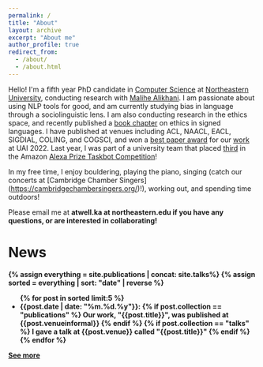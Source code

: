 ```yaml
---
permalink: /
title: "About"
layout: archive
excerpt: "About me"
author_profile: true
redirect_from: 
  - /about/
  - /about.html
---
```



Hello! I'm a fifth year PhD candidate in [Computer Science](https://www.khoury.northeastern.edu/) at [Northeastern University](https://www.northeastern.edu/), conducting research with [Malihe Alikhani](https://www.malihealikhani.com/). I am passionate about using NLP tools for good, and am currently studying bias in language through a sociolinguistic lens. I am also conducting research in the ethics space, and recently published a [book chapter](https://link.springer.com/chapter/10.1007/978-3-031-47362-3_3) on ethics in signed languages. I have published at venues including ACL, NAACL, EACL, SIGDIAL, COLING, and COGSCI, and won a [best paper award](https://www.sci.pitt.edu/news/sci-graduate-students-faculty-member-win-best-paper-award-uai-2022) for our [work](https://proceedings.mlr.press/v180/sicilia22a/sicilia22a.pdf) at UAI 2022. Last year, I was part of a university team that placed [third](https://www.amazon.science/alexa-prize/taskbot-challenge/2022) in the Amazon [Alexa Prize Taskbot Competition](https://www.amazon.science/alexa-prize/taskbot-challenge)!

In my free time, I enjoy bouldering, playing the piano, singing (catch our concerts at [Cambridge Chamber Singers] (https://cambridgechambersingers.org/)!), working out, and spending time outdoors!

Please email me at <b>atwell.ka at northeastern.edu<b> if you have any questions, or are interested in collaborating! 

News
======

{% assign everything = site.publications | concat: site.talks%}
{% assign sorted = everything | sort: "date" | reverse %}

<div class="news">
<link rel="stylesheet" href="https://maxcdn.bootstrapcdn.com/font-awesome/4.5.0/css/font-awesome.min.css">
<ul>{% for post in sorted limit:5 %}
  <li><b>{{post.date | date: "%m.%d.%y"}}</b>: 
  {% if post.collection == "publications" %}
    Our work, "{{post.title}}", was published at {{post.venueinformal}} 
  {% endif %}
  {% if post.collection == "talks" %}
    I gave a talk at {{post.venue}} called "{{post.title}}"
  {% endif %}</li>
{% endfor %}</ul>
</div>

[See more](katherine-atwell.github.io/news)
